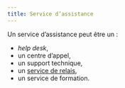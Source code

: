 ```yaml
---
title: Service d’assistance
---
```


Un service d’assistance peut être un :

- <em lang="en">help desk</em>,
- un centre d’appel,
- un support technique,
- un [service de relais](#service-de-relais),
- un service de formation.